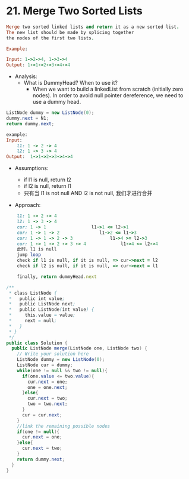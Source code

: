 # 21. Merge Two Sorted Lists

```ruby
Merge two sorted linked lists and return it as a new sorted list. 
The new list should be made by splicing together 
the nodes of the first two lists.

Example:

Input: 1->2->4, 1->3->4
Output: 1->1->2->3->4->4
```




- Analysis:
  - What is DummyHead? When to use it?
    - When we want to build a linkedList from scratch (initially zero nodes). 
      In order to avoid null pointer dereference, we need to use a dummy head.
    

```java
ListNode dummy = new ListNode(0);
dummy.next = N1;
return dummy.next;
```

```ruby
example:
Input: 
    l1: 1 -> 2 -> 4
    l2: 1 -> 3 -> 4
Output:  1->1->2->3->4->4
```

- Assumptions:
  - if l1 is null, return l2
  - if l2 is null, return l1
  - 只有当 l1 is not null AND l2 is not null, 我们才进行合并

- Approach:

```ruby
    l1: 1 -> 2 -> 4
    l2: 1 -> 3 -> 4
    cur: 1 -> 1                 l1->1 <= l2->1 
    cur: 1 -> 1 -> 2               l1->2 <= l1->3
    cur: 1 -> 1 -> 2 -> 3              l1->4 >= l2->3
    cur: 1 -> 1 -> 2 -> 3 -> 4             l1->4 <= l2->4
    此时，l1 is null
    jump loop
    check if l1 is null, if it is null, => cur->next = l2
    check if l2 is null, if it is null, => cur->next = l1

    finally, return dummyHead.next
```





```java
/**
 * class ListNode {
 *   public int value;
 *   public ListNode next;
 *   public ListNode(int value) {
 *     this.value = value;
 *     next = null;
 *   }
 * }
 */
public class Solution {
  public ListNode merge(ListNode one, ListNode two) {
    // Write your solution here
    ListNode dummy = new ListNode(0);
    ListNode cur = dummy;
    while(one != null && two != null){
      if(one.value <= two.value){
        cur.next = one;
        one = one.next;
      }else{
        cur.next = two;
        two = two.next;
      }
      cur = cur.next;
    }
    //link the remaining possible nodes
    if(one != null){
      cur.next = one;
    }else{
      cur.next = two;
    }
    return dummy.next;
  }
}

```


